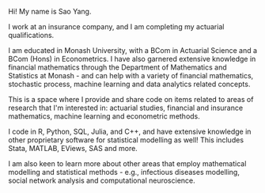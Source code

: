 Hi! My name is Sao Yang. 

I work at an insurance company, and I am completing my actuarial qualifications. 

I am educated in Monash University, with a BCom in Actuarial Science and a BCom (Hons) in Econometrics. I have also garnered extensive knowledge in financial mathematics through the Department of Mathematics and Statistics at Monash - and can help with a variety of financial mathematics, stochastic process, machine learning and data analytics related concepts.

This is a space where I provide and share code on items related to areas of research that I'm interested in: actuarial studies, financial and insurance mathematics, machine learning and econometric methods. 

I code in R, Python, SQL, Julia, and C++, and have extensive knowledge in other proprietary software for statistical modelling as well! This includes Stata, MATLAB, EViews, SAS and more. 

I am also keen to learn more about other areas that employ mathematical modelling and statistical methods - e.g., infectious diseases modelling, social network analysis and computational neuroscience. 

<!---
saoyanghew/saoyanghew is a ✨ special ✨ repository because its `README.md` (this file) appears on your GitHub profile.
You can click the Preview link to take a look at your changes.
--->
